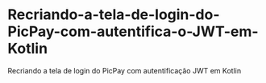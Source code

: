 # Recriando-a-tela-de-login-do-PicPay-com-autentifica-o-JWT-em-Kotlin
Recriando a tela de login do PicPay com autentificação JWT em Kotlin
